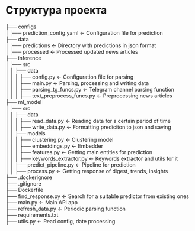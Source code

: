 # Структура проекта

├── configs  
│   ├── prediction_config.yaml   <- Сonfiguration file for prediction  
├── data  
│   ├── predictions   <- Directory with predictions in json format  
│   ├── processed   <- Processed updated news articles  
├── inference  
│   ├── src  
│   │   ├── data  
│   │   │   ├── config.py   <- Сonfiguration file for parsing  
│   │   │   ├── main.py   <- Parsing, processing and writing data  
│   │   │   ├── parsing_tg_funcs.py   <- Telegram channel parsing function  
│   │   │   ├── text_preprocess_funcs.py   <- Preprocessing news articles  
├── ml_model  
│   ├── src  
│   │   ├── data  
│   │   │   ├── read_data.py    <- Reading data for a certain period of time  
│   │   │   ├── write_data.py    <- Formatting prediciton to json and saving  
│   │   ├── models  
│   │   │   ├──  clustering.py    <- Clustering model  
│   │   │   ├──  embeddings.py    <- Embedder  
│   │   │   ├──  features.py    <- Getting main entities for prediction  
│   │   │   ├──  keywords_extractor.py    <- Keywords extractor and utils for it  
│   │   ├── predict_pipeline.py   <- Pipeline for prediction  
│   │   ├── process.py   <- Getting response of digest, trends, insights  
├── .dockerignore  
├── .gitignore  
├── Dockerfile  
├── find_response.py    <- Search for a suitable predictor from existing ones  
├── main.py    <- Main API app  
├── refresh_data.py    <- Periodic parsing function  
├── requirements.txt  
├── utils.py    <- Read config, date processing  
